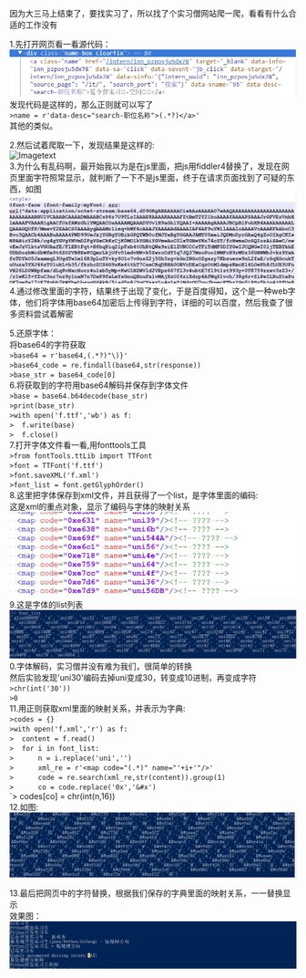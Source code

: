 


因为大三马上结束了，要找实习了，所以找了个实习僧网站爬一爬，看看有什么合适的工作没有<br>

1.先打开网页看一看源代码：<br>
	![Imagetext](https://raw.githubusercontent.com/yjz1234/python/master/img_folder/shixiseng/3.JPG)<br>
	发现代码是这样的，那么正则就可以写了<br>
	`>name = r'data-desc="search-职位名称">(.*?)</a>'`<br>
	其他的类似。<br>
	
2.然后试着爬取一下，发现结果是这样的:<br>
	![Imagetext](https://raw.githubusercontent.com/yjz1234/python/master/img_folder/img_folder/shixiseng/1.JPG)<br>
3.为什么有乱码啊，最开始我以为是在js里面，把js用fiddler4替换了，发现在网页里面字符照常显示，就判断了一下不是js里面，终于在请求页面找到了可疑的东西，如图<br>
	![Imagetext](https://raw.githubusercontent.com/yjz1234/python/master/img_folder/shixiseng/4.JPG)<br>
4.通过修改里面的字符，结果终于出现了变化，于是百度得知，这个是一种web字体，他们将字体用base64加密后上传得到字符，详细的可以百度，然后我查了很多资料尝试着解密<br>
	
5.还原字体：<br>
	将base64的字符获取<br>
	`>base64 = r'base64,(.*?)"\)}'`<br>
	`>base64_code = re.findall(base64,str(response))`<br>
	`>base_str = base64_code[0]`<br>
6.将获取到的字符用base64解码并保存到字体文件<br>
	`>base = base64.b64decode(base_str)`<br>
	`>print(base_str)`<br>
	`>with open('f.ttf','wb') as f:`<br>
	`>	f.write(base)`<br>
	`>	f.close()`<br>
7.打开字体文件看一看,用fonttools工具<br>
	`>from fontTools.ttLib import TTFont`<br>
	`>font = TTFont('f.ttf')`<br>
	`>font.saveXML('f.xml')`<br>
	`>font_list = font.getGlyphOrder()`<br>
8.这里把字体保存到xml文件，并且获得了一个list，是字体里面的编码:<br>
	这是xml的重点对象，显示了编码与字体的映射关系<br>
	![Imagetext](https://raw.githubusercontent.com/yjz1234/python/master/img_folder/shixiseng/5.JPG)
<br>9.这是字体的list列表<br>
	![Imagetext](https://raw.githubusercontent.com/yjz1234/python/master/img_folder/shixiseng/7.JPG)
0.字体解码，实习僧并没有难为我们，很简单的转换<br>
	然后实验发现'uni30'编码去掉uni变成30，转变成10进制，再变成字符<br>
	`>chr(int('30'))`<br>
	`>0`<br>
11.用正则获取xml里面的映射关系，并表示为字典:<br>
	`>codes = {}`<br>
	`>with open('f.xml','r') as f:`<br>
	`>	content = f.read()`<br>
	`>	for i in font_list:`<br>
	`>		n = i.replace('uni','')`<br>
	`>		xml_re = r'<map code="(.*)" name="'+i+'"/>'`<br>
	`>		code = re.search(xml_re,str(content)).group(1)`<br>
	`>		co = code.replace('0x','&#x')`<br>
	`>		codes[co] = chr(int(n,16))<br>
12.如图:<br>
	![Imagetext](https://raw.githubusercontent.com/yjz1234/python/master/img_folder/shixiseng/6.JPG)<br>
	
13.最后把网页中的字符替换，根据我们保存的字典里面的映射关系，一一替换显示<br>
	效果图：<br>
	![Imagetext](https://raw.githubusercontent.com/yjz1234/python/master/img_folder/shixiseng/2.JPG)<br>
	
	
	
	
	
	
	
	
	
	
	
	
	
	
	
	
	
	
	
	
	